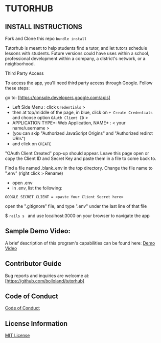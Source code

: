 # TUTORHUB

## INSTALL INSTRUCTIONS

Fork and Clone this repo
`bundle install`

Tutorhub is meant to help students find a tutor, and let tutors schedule lessons with students. 
Future versions could have uses within a school, professional development within a company, a district's network, or a neighborhood.

Third Party Access

To access the app, you'll need third party access through Google. 
Follow these steps:

go to: [https://console.developers.google.com/apis]

- Left Side Menu : click `Credentials` >
- then at top/middle of the page, in blue, click on `+ Create Credentials` and choose option `OAuth Client ID` >
- APPLICATION TYPE*: Web Application, NAME* : < your name/username >
- (you can skip "Authorized JavaScript Origins" and "Authorized redirct URIs")
- and click on `CREATE`

"OAuth Client Created" pop-up should appear.
Leave this page open or copy the Client ID and Secret Key and paste them in a file to come back to.

Find a file named .blank_env in the top directory. 
Change the file name to ".env" (right click > Rename)

- open .env
- in .env, list the following:
```GOOGLE_CLIENT_ID = <paste Your Client ID here>
GOOGLE_SECRET_CLIENT = <paste Your Client Secret here>
```

open the ".gitignore" file, and type ".env" under the last line of that file

$ `rails s `
and use localhost:3000 on your browser to navigate the app

## Sample Demo Video:

A brief description of this program's capabilities can be found here: [Demo Video](https://www.loom.com/share/c7198f5330d14183beae992707a538ef?sharedAppSource=personal_library)

## Contributor Guide 

Bug reports and inquiries are welcome at: [https://github.com/bolloland/tutorhub]

## Code of Conduct

[Code of Conduct](https://github.com/bolloland/tutorhub/.code_of_conduct.md)

## License Information

[MIT License](https://github.com/bolloland/tutorhub/blob/master/LICENSE)

